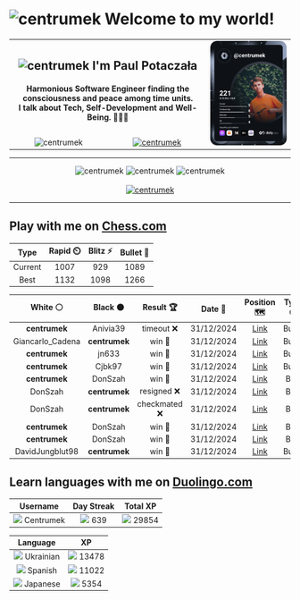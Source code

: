 <h1>
  <img
    src="https://emojis.slackmojis.com/emojis/images/1531849430/4246/blob-sunglasses.gif"
    width="30"
    alt="centrumek"
  />
  Welcome to my world!
</h1>

<table>
  <tbody>
    <tr>
      <td align="center" width="70%" colspan="2">
        <h2>
          <img
            src="https://raw.githubusercontent.com/MartinHeinz/MartinHeinz/master/wave.gif"
            width="30px"
            alt="centrumek"
          />
          I'm Paul Potaczała
        </h2>
        <h4>
          Harmonious Software Engineer finding the consciousness and peace among time units.
          <br/>
          I talk about Tech, Self-Development and Well-Being. 🌿🧘🚀
        </h4>
      </td>
      <td width="30%" rowspan="2">
        <a href="https://app.daily.dev/centrumek">
          <img
            src="./devcard.svg"
            alt="centrumek"
          />
        </a>
      </td>
    </tr>
    <tr align="center">
      <td>
        <img
          src="https://komarev.com/ghpvc/?username=centrumek&label=visitors&color=0e75b6&style=flat"
          alt="centrumek"
        >
      </td>
      <td>
        <a href="https://stackoverflow.com/users/14496012/centrumek">
          <img
            src="https://stackoverflow.com/users/flair/14496012.png?theme=dark"
            alt="centrumek"
          >
        </a>
      </td>
    </tr>
  </tbody>
</table>

---
<div align="center">
  <img 
    src="https://github-readme-stats.vercel.app/api?username=centrumek&show_icons=true&count_private=true&theme=dark&hide_border=true&hide=issues,contribs&bg_color=00000000"
    alt="centrumek"
  />
  <img
    src="https://github-readme-stats.vercel.app/api/top-langs/?username=centrumek&layout=compact&hide_border=true&theme=dark&bg_color=00000000&langs_count=6&exclude_repo=air-statistic-app"
    alt="centrumek"
  />
  <img 
    src="https://github-readme-streak-stats.herokuapp.com?user=centrumek&theme=dark&hide_border=true&background=FFFFFF00"
    alt="centrumek"
  />
  <br/>
  <br/>
  <a href="https://www.buymeacoffee.com/centrumek">
    <img
      src="https://cdn.buymeacoffee.com/buttons/v2/default-orange.png"
      height="50"
      width="210"
      alt="centrumek"
    />
  </a>
</div>

---

## Play with me on [Chess.com](https://www.chess.com/member/centrumek)

<div align="center">
<!--START_SECTION:chessStats-->
<!-- Automatically generated with https://github.com/Balastrong/chess-stats-action -->

| Type | Rapid ⏲️ | Blitz ⚡ | Bullet 🔫 |
|:---:|:---:|:---:|:---:|
| Current | 1007 | 929 | 1089 |
| Best | 1132 | 1098 | 1266 |

| White ⚪ | Black ⚫ | Result 🏆 | Date 📅 | Position 🗺️ | Type 🕕 |
|:---:|:---:|:---:|:---:|:---:|:---:|
| **centrumek** | Anivia39 | timeout ❌ | 31/12/2024 | <a href="http://www.ee.unb.ca/cgi-bin/tervo/fen.pl?select=8/p5k1/2p2pp1/6rp/5Q2/7K/4P1BP/8 w - -">Link</a> | Bullet |
| Giancarlo_Cadena | **centrumek** | win 🥇 | 31/12/2024 | <a href="http://www.ee.unb.ca/cgi-bin/tervo/fen.pl?select=3r1r1k/p5Rp/2pN4/4PN2/P2P4/4R2P/5PPK/7q w - -">Link</a> | Bullet |
| **centrumek** | jn633 | win 🥇 | 31/12/2024 | <a href="http://www.ee.unb.ca/cgi-bin/tervo/fen.pl?select=1krq4/1Q1b1ppr/B2p1n2/3Pp1B1/P3P2P/1P6/2P5/R3K2R b KQ -">Link</a> | Bullet |
| **centrumek** | Cjbk97 | win 🥇 | 31/12/2024 | <a href="http://www.ee.unb.ca/cgi-bin/tervo/fen.pl?select=5Qk1/3b3p/4p1pB/1pPpPp2/2nN4/2P5/1P4PP/5RK1 b - -">Link</a> | Bullet |
| **centrumek** | DonSzah | win 🥇 | 31/12/2024 | <a href="http://www.ee.unb.ca/cgi-bin/tervo/fen.pl?select=3K4/8/1k6/5B2/8/1Q6/8/8 b - -">Link</a> | Blitz |
| DonSzah | **centrumek** | resigned ❌ | 31/12/2024 | <a href="http://www.ee.unb.ca/cgi-bin/tervo/fen.pl?select=8/8/8/P7/8/7R/2k1p3/4K3 b - -">Link</a> | Blitz |
| DonSzah | **centrumek** | checkmated ❌ | 31/12/2024 | <a href="http://www.ee.unb.ca/cgi-bin/tervo/fen.pl?select=3r3r/p1R2Q2/4p2p/qp3p2/b2P2k1/4PN1P/P4PP1/2R3K1 b - -">Link</a> | Blitz |
| **centrumek** | DonSzah | win 🥇 | 31/12/2024 | <a href="http://www.ee.unb.ca/cgi-bin/tervo/fen.pl?select=8/RP2pk2/3rbp1b/P6p/4P3/2P2P2/1BK4P/8 b - -">Link</a> | Blitz |
| **centrumek** | DonSzah | win 🥇 | 31/12/2024 | <a href="http://www.ee.unb.ca/cgi-bin/tervo/fen.pl?select=5k2/3p2pp/2pb4/1p3r2/1P4n1/1B3N2/3B1PPP/R5K1 b - -">Link</a> | Blitz |
| DavidJungblut98 | **centrumek** | win 🥇 | 31/12/2024 | <a href="http://www.ee.unb.ca/cgi-bin/tervo/fen.pl?select=8/3r4/5p2/P1KP4/5k1p/1P5P/8/8 w - -">Link</a> | Bullet |

<!--END_SECTION:chessStats-->
</div>

## Learn languages with me on [Duolingo.com](https://www.duolingo.com/profile/Centrumek)

<div align="center">
<!--START_SECTION:duolingoStats-->
<!-- Automatically generated with https://github.com/centrumek/duolingo-readme-stats-->

| Username | Day Streak | Total XP |
|:---:|:---:|:---:|
| <img src="https://raw.githubusercontent.com/centrumek/duolingo-readme-stats/main/assets/duolingo.png" height="12"> Centrumek | <img src="https://raw.githubusercontent.com/centrumek/duolingo-readme-stats/main/assets/streakinactive.svg" height="12"> 639 | <img src="https://raw.githubusercontent.com/centrumek/duolingo-readme-stats/main/assets/xp.svg" height="12"> 29854 | <img src="https://raw.githubusercontent.com/centrumek/duolingo-readme-stats/main/assets/xp.svg" height="12"> 0 |

| Language | XP |
|:---:|:---:|
| <img src="https://raw.githubusercontent.com/centrumek/duolingo-readme-stats/main/assets/langs/ukrainian.svg" height="12"> Ukrainian | <img src="https://raw.githubusercontent.com/centrumek/duolingo-readme-stats/main/assets/xp.svg" height="12"> 13478 |
| <img src="https://raw.githubusercontent.com/centrumek/duolingo-readme-stats/main/assets/langs/spanish.svg" height="12"> Spanish | <img src="https://raw.githubusercontent.com/centrumek/duolingo-readme-stats/main/assets/xp.svg" height="12"> 11022 |
| <img src="https://raw.githubusercontent.com/centrumek/duolingo-readme-stats/main/assets/langs/japanese.svg" height="12"> Japanese | <img src="https://raw.githubusercontent.com/centrumek/duolingo-readme-stats/main/assets/xp.svg" height="12"> 5354 |

<!--END_SECTION:duolingoStats-->
</div>
<!--
**centrumek/centrumek** is a ✨ _special_ ✨ repository because its `README.md` (this file) appears on your GitHub profile.

Here are some ideas to get you started:

- 🔭 I’m currently working on ...
- 🌱 I’m currently learning ...
- 👯 I’m looking to collaborate on ...
- 🤔 I’m looking for help with ...
- 💬 Ask me about ...
- 📫 How to reach me: ...
- 😄 Pronouns: ...
- ⚡ Fun fact: ...
-->
